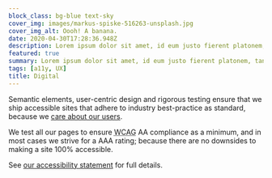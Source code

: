 ```yaml
---
block_class: bg-blue text-sky
cover_img: images/markus-spiske-516263-unsplash.jpg
cover_img_alt: Oooh! A banana.
date: 2020-04-30T17:28:36.948Z
description: Lorem ipsum dolor sit amet, id eum justo fierent platonem, tantas iriure interpretaris nec in. Sensibus convenire splendide eu nec, posse summo euismod te qui.
featured: true
summary: Lorem ipsum dolor sit amet, id eum justo fierent platonem, tantas iriure interpretaris nec in. Sensibus convenire splendide eu nec, posse summo euismod te qui.
tags: [a11y, UX]
title: Digital
---
```


Semantic elements, user-centric design and rigorous testing ensure that we ship accessible sites that adhere to industry best-practice as standard, because we [care about our users](/thoughts-on-accessibility/).

We test all our pages to ensure <abbr class="smcp" title="Web Content Accessibility Guidelines">WCAG</abbr> AA compliance as a minimum, and in most cases we strive for a AAA rating; because there are no downsides to making a site 100% accessible.

See [our accessibility statement](legal/accessibility/) for full details.

